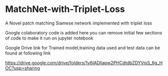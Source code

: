 # MatchNet-with-Triplet-Loss
A Novel patch matching Siamese network implemented with triplet loss

Google colaboratory code is added here you can remove initial few sections of code to make it run on jupyter notebook

Google Drive link for Trained model,training data used and test data  can be found at following link

https://drive.google.com/drive/folders/1v6IADljapw2PHCdtdbZDYVisS_6g_HOC?usp=sharing


